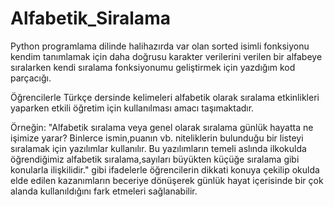 # Alfabetik_Siralama

Python programlama dilinde halihazırda var olan sorted isimli fonksiyonu kendim tanımlamak için daha doğrusu karakter verilerini verilen bir alfabeye sıralarken kendi sıralama fonksiyonumu geliştirmek için yazdığım kod parçacığı.

Öğrencilerle Türkçe dersinde kelimeleri alfabetik olarak sıralama etkinlikleri yaparken etkili öğretim için kullanılması amacı taşımaktadır.

Örneğin: "Alfabetik sıralama veya genel olarak sıralama günlük hayatta ne işimize yarar? Binlerce ismin,puanın vb. niteliklerin bulunduğu bir listeyi sıralamak için
yazılımlar kullanılır. Bu yazılımların temeli aslında ilkokulda öğrendiğimiz alfabetik sıralama,sayıları büyükten küçüğe sıralama gibi konularla ilişkilidir." gibi ifadelerle öğrencilerin dikkati konuya çekilip okulda elde edilen kazanımların beceriye dönüşerek günlük hayat içerisinde bir çok alanda kullanıldığını fark etmeleri sağlanabilir.
